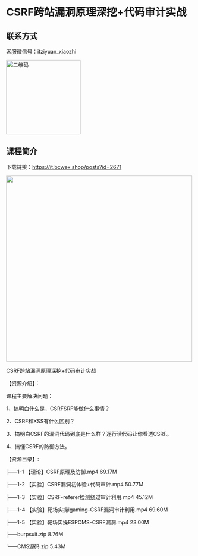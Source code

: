 # CSRF跨站漏洞原理深挖+代码审计实战

## 联系方式

客服微信号：itziyuan_xiaozhi

<img src="https://ziyuanyun.oss-cn-guangzhou.aliyuncs.com/common/20240614073449/666b82192834a.jpg" width="200" height="200" alt="二维码">

## 课程简介

下载链接：https://it.bcwex.shop/posts?id=2671

<img src="https://ziyuanyun.oss-cn-guangzhou.aliyuncs.com/yun/20240515184212/66449184b1da7.jpg" width="500" alt="">

  CSRF跨站漏洞原理深挖+代码审计实战



 【资源介绍】：

 课程主要解决问题：

 1、搞明白什么是，CSRFSRF能做什么事情？

 2、CSRF和XSS有什么区别？

 3、搞明白CSRF的漏洞代码到底是什么样？逐行读代码让你看透CSRF。

 4、搞懂CSRF的防御方法。

 【资源目录】:

 ├──1-1 【理论】CSRF原理及防御.mp4 69.17M

 ├──1-2 【实验】CSRF漏洞初体验+代码审计.mp4 50.77M

 ├──1-3 【实验】CSRF-referer检测绕过审计利用.mp4 45.12M

 ├──1-4 【实验】靶场实操igaming-CSRF漏洞审计利用.mp4 69.60M

 ├──1-5 【实验】靶场实操ESPCMS-CSRF漏洞.mp4 23.00M

 ├──burpsuit.zip 8.76M

 └──CMS源码.zip 5.43M

 &nbsp;

  